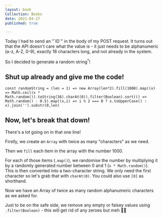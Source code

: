 ```yaml
---
layout: book
Collection: Books
date: 2021-04-27
published: true

---
```

Today I had to send an "\`ID\`" in the body of my POST request. It turns out that the API doesn't care what the value is - it just needs to be alphanumeric (a-z, A-Z, 0-9), exactly 18 characters long, and not already in the system.

So I decided to generate a random string<sup>*</sup>!

## Shut up already and give me the code!

`const randomString = (len = 1) => new Array(len*2).fill(1000).map((x) => Math.ceil(x * Math.random()).toString(36).charAt(0)).filter(Boolean).sort(() => Math.random() - 0.5).map((x,i) => i % 2 === 0 ? x.toUpperCase() : x).join('').substr(0,len)`

## Now, let's break that down!

There's a lot going on in that one line!

Firstly, we create an `Array` with twice as many "characters" as we need.

Then we `fill` each item in the array with the number 1000.

For each of those items (`.map()`), we randomise the number by multiplying it by a randomly generated number between 0 and 1 (`x * Math.random()`). This is then converted into a two-character string. We only need the first character so let's grab that with `charAt(0)`. You could also use `[0]` as shorthand.

Now we have an Array of twice as many random alphanumeric characters as we asked for.

Just to be on the safe side, we remove any empty or falsey values using `.filter(Boolean)` - this will get rid of any zeroes but meh 🤷‍♀️